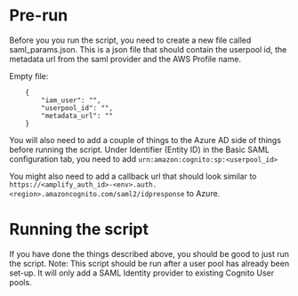 # Pre-run

Before you you run the script, you need to create a new file called saml_params.json.
This is a json file that should contain the userpool id, the metadata url from the saml provider and the AWS Profile name.

Empty file:
```
    {
        "iam_user": "",
        "userpool_id": "",
        "metadata_url": ""
    }
```

You will also need to add a couple of things to the Azure AD side of things before running the script.
Under Identifier (Entity ID) in the Basic SAML configuration tab, you need to add `urn:amazon:cognito:sp:<userpool_id>` 

You might also need to add a callback url that should look similar to `https://<amplify_auth_id>-<env>.auth.<region>.amazoncognito.com/saml2/idpresponse` to Azure.

# Running the script

If you have done the things described above, you should be good to just run the script. Note: This script should be run after a user pool has already been set-up. It will only add a SAML Identity provider to existing Cognito User pools.

